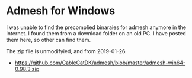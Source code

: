 # Admesh for Windows
I was unable to find the precomplied binaraies for admesh anymore in the Internet. I found them from a download folder on an old PC. I have posted them here, so other can find them.

The zip file is unmodifyied, and from 2019-01-26.
* https://github.com/CableCatDK/admesh/blob/master/admesh-win64-0.98.3.zip
